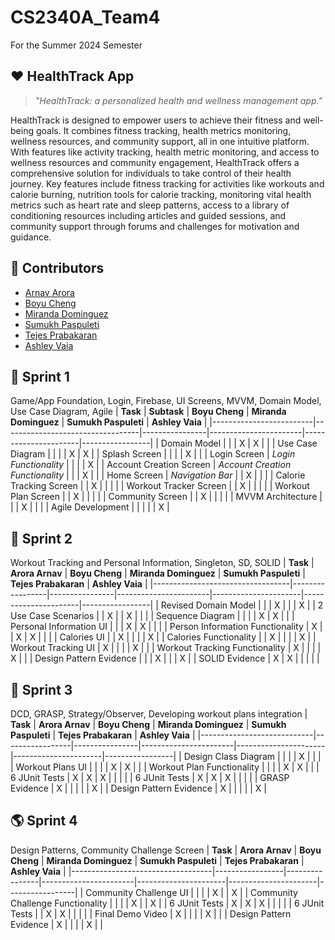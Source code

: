 # CS2340A_Team4
For the Summer 2024 Semester
## :heart: HealthTrack App
> _"HealthTrack: a personalized health and wellness management app."_

HealthTrack is designed to empower users to achieve their fitness and well-being goals. It combines fitness
tracking, health metrics monitoring, wellness resources, and community support, all in one intuitive
platform. With features like activity tracking, health metric monitoring, and access to wellness resources
and community engagement, HealthTrack offers a comprehensive solution for individuals to take control
of their health journey. Key features include fitness tracking for activities like workouts and calorie burning,
nutrition tools for calorie tracking, monitoring vital health metrics such as heart rate and sleep patterns,
access to a library of conditioning resources including articles and guided sessions, and community
support through forums and challenges for motivation and guidance.
## :busts_in_silhouette: Contributors 
- [Arnav Arora]()
- [Boyu Cheng]()
- [Miranda Dominguez](https://github.com/MirandaJDom)
- [Sumukh Paspuleti](https://github.com/SumukhP-dev)
- [Tejes Prabakaran]()
- [Ashley Vaia](https://github.com/ashleyvaia)

## :iphone: Sprint 1
Game/App Foundation, Login, Firebase, UI Screens, MVVM, Domain Model, Use Case Diagram, Agile
| **Task**                | **Subtask**                      | **Boyu Cheng** | **Miranda Dominguez** | **Sumukh Paspuleti** | **Ashley Vaia** |
|-------------------------|----------------------------------|----------------|-----------------------|----------------------|-----------------|
|       Domain Model      |                                  |                |           X           |           X          |                 |
|     Use Case Diagram    |                                  |                |                       |           X          |        X        |
|      Splash Screen      |                                  |                |                       |           X          |                 |
|       Login Screen      |       _Login Functionality_      |                |                       |                      |        X        |
| Account Creation Screen | _Account Creation Functionality_ |                |                       |           X          |                 |
|       Home Screen       |         _Navigation Bar_         |                |           X           |                      |                 |
| Calorie Tracking Screen |                                  |        X       |                       |                      |                 |
|  Workout Tracker Screen |                                  |        X       |                       |                      |                 |
|   Workout Plan Screen   |                                  |        X       |                       |                      |                 |
|     Community Screen    |                                  |        X       |                       |                      |                 |
|    MVVM Architecture    |                                  |                |           X           |                      |                 |
|    Agile Development    |                                  |                |                       |                      |        X        |

## :muscle: Sprint 2
Workout Tracking and Personal Information, Singleton, SD, SOLID
| **Task**                         | **Arora Arnav** | **Boyu Cheng** | **Miranda Dominguez** | **Sumukh Paspuleti** | **Tejes Prabakaran** | **Ashley Vaia** |
|----------------------------------|-----------------|----------------|-----------------------|----------------------|----------------------|-----------------|
| Revised Domain Model             |                 |                |           X           |                      |                      |        X        |
| 2 Use Case Scenarios             |                 |        X       |                       |           X          |                      |                 |
| Sequence Diagram                 |                 |                |                       |           X          |           X          |                 |
| Personal Information UI          |                 |                |           X           |           X          |                      |                 |
| Person Information Functionality |        X        |                |           X           |           X          |                      |                 |
| Calories UI                      |                 |        X       |                       |                      |                      |        X        |
| Calories Functionality           |                 |        X       |                       |                      |                      |        X        |
| Workout Tracking UI              |        X        |                |                       |                      |           X          |                 |
| Workout Tracking Functionality   |        X        |                |                       |                      |           X          |                 |
| Design Pattern Evidence          |                 |                |           X           |                      |                      |        X        |
| SOLID Evidence                   |        X        |        X       |                       |                      |                      |                 |

## :memo: Sprint 3
DCD, GRASP, Strategy/Observer, Developing workout plans integration
| **Task**                   | **Arora Arnav** | **Boyu Cheng** | **Miranda Dominguez** | **Sumukh Paspuleti** | **Tejes Prabakaran** | **Ashley Vaia** |
|----------------------------|-----------------|----------------|-----------------------|----------------------|----------------------|-----------------|
| Design Class Diagram       |                 |                |                       |           X          |                      |                 |
| Workout Plans UI           |                 |                |                       |           X          |           X          |                 |
| Workout Plan Functionality |                 |                |                       |           X          |           X          |                 |
| 6 JUnit Tests              |        X        |        X       |           X           |                      |                      |                 |
| 6 JUnit Tests             |        X        |        X       |           X           |                      |                      |                 |
| GRASP Evidence             |        X        |                |                       |                      |                      |        X        |
| Design Pattern Evidence    |        X        |                |                       |                      |                      |        X        |
## :earth_americas: Sprint 4
Design Patterns, Community Challenge Screen 
| **Task**                          | **Arora Arnav** | **Boyu Cheng** | **Miranda Dominguez** | **Sumukh Paspuleti** | **Tejes Prabakaran** | **Ashley Vaia** |
|-----------------------------------|-----------------|----------------|-----------------------|----------------------|----------------------|-----------------|
| Community Challenge UI            |                 |                |                       |           X          |                      |        X        |
| Community Challenge Functionality |                 |                |                       |           X          |                      |        X        |
| 6 JUnit Tests                     |        X        |        X       |           X           |                      |                      |                 |
| 6 JUnit Tests                     |                 |        X       |           X           |                      |                      |                 |
| Final Demo Video                  |        X        |                |                       |                      |           X          |                 |
| Design Pattern Evidence           |        X        |                |                       |                      |           X          |                 |